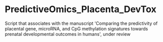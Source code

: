 # PredictiveOmics_Placenta_DevTox
Script that associates with the manuscript 'Comparing the predictivity of placental gene, microRNA, and CpG methylation signatures towards prenatal developmental outcomes in humans', under review
